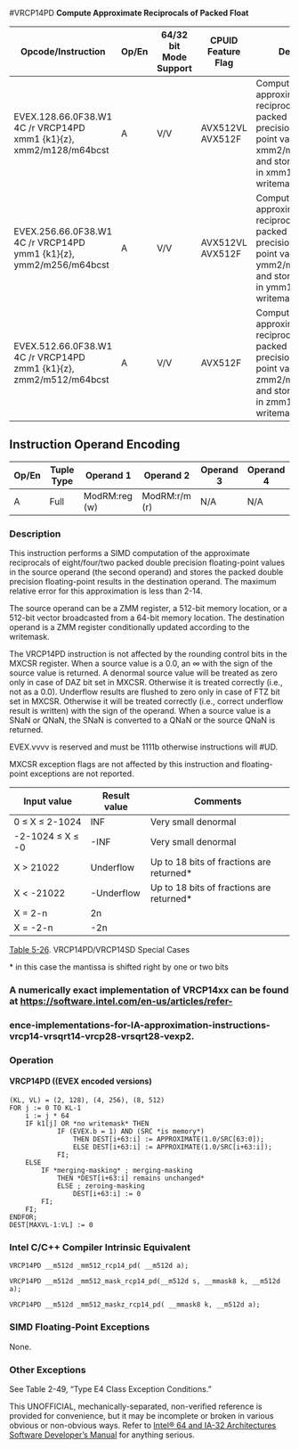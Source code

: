 #VRCP14PD
**Compute Approximate Reciprocals of Packed Float**

| Opcode/Instruction                                                 | Op/En | 64/32 bit Mode Support | CPUID Feature Flag | Description                                                                                                                                                     |
| ------------------------------------------------------------------ | ----- | ---------------------- | ------------------ | --------------------------------------------------------------------------------------------------------------------------------------------------------------- |
| EVEX.128.66.0F38.W1 4C /r VRCP14PD xmm1 {k1}{z}, xmm2/m128/m64bcst | A     | V/V                    | AVX512VL AVX512F   | Computes the approximate reciprocals of the packed double precision floating-point values in xmm2/m128/m64bcst and stores the results in xmm1. Under writemask. |
| EVEX.256.66.0F38.W1 4C /r VRCP14PD ymm1 {k1}{z}, ymm2/m256/m64bcst | A     | V/V                    | AVX512VL AVX512F   | Computes the approximate reciprocals of the packed double precision floating-point values in ymm2/m256/m64bcst and stores the results in ymm1. Under writemask. |
| EVEX.512.66.0F38.W1 4C /r VRCP14PD zmm1 {k1}{z}, zmm2/m512/m64bcst | A     | V/V                    | AVX512F            | Computes the approximate reciprocals of the packed double precision floating-point values in zmm2/m512/m64bcst and stores the results in zmm1. Under writemask. |

## Instruction Operand Encoding

| Op/En | Tuple Type | Operand 1     | Operand 2     | Operand 3 | Operand 4 |
| ----- | ---------- | ------------- | ------------- | --------- | --------- |
| A     | Full       | ModRM:reg (w) | ModRM:r/m (r) | N/A       | N/A       |

### Description

This instruction performs a SIMD computation of the approximate reciprocals of eight/four/two packed double precision floating-point values in the source operand (the second operand) and stores the packed double precision floating-point results in the destination operand. The maximum relative error for this approximation is less than 2-14.

The source operand can be a ZMM register, a 512-bit memory location, or a 512-bit vector broadcasted from a 64-bit memory location. The destination operand is a ZMM register conditionally updated according to the writemask.

The VRCP14PD instruction is not affected by the rounding control bits in the MXCSR register. When a source value is a 0.0, an ∞ with the sign of the source value is returned. A denormal source value will be treated as zero only in case of DAZ bit set in MXCSR. Otherwise it is treated correctly (i.e., not as a 0.0). Underflow results are flushed to zero only in case of FTZ bit set in MXCSR. Otherwise it will be treated correctly (i.e., correct underflow result is written) with the sign of the operand. When a source value is a SNaN or QNaN, the SNaN is converted to a QNaN or the source QNaN is returned.

EVEX.vvvv is reserved and must be 1111b otherwise instructions will #​​​UD.

MXCSR exception flags are not affected by this instruction and floating-point exceptions are not reported.

| Input value      | Result value | Comments                                  |
| ---------------- | ------------ | ----------------------------------------- |
| 0 ≤ X ≤ 2-1024   | INF          | Very small denormal                       |
| -2-1024 ≤ X ≤ -0 | -INF         | Very small denormal                       |
| X > 21022        | Underflow    | Up to 18 bits of fractions are returned\* |
| X < -21022       | -Underflow   | Up to 18 bits of fractions are returned\* |
| X = 2-n          | 2n           |                                           |
| X = -2-n         | -2n          |                                           |

[Table 5-26](/x86/vrcp14pd#tbl-5-26). VRCP14PD/VRCP14SD Special Cases

\* in this case the mantissa is shifted right by one or two bits

### A numerically exact implementation of VRCP14xx can be found at https://software.intel.com/en-us/articles/refer-

### ence-implementations-for-IA-approximation-instructions-vrcp14-vrsqrt14-vrcp28-vrsqrt28-vexp2.

### Operation

#### VRCP14PD ((EVEX encoded versions)

```
(KL, VL) = (2, 128), (4, 256), (8, 512)
FOR j := 0 TO KL-1
    i := j * 64
    IF k1[j] OR *no writemask* THEN
            IF (EVEX.b = 1) AND (SRC *is memory*)
                THEN DEST[i+63:i] := APPROXIMATE(1.0/SRC[63:0]);
                ELSE DEST[i+63:i] := APPROXIMATE(1.0/SRC[i+63:i]);
            FI;
    ELSE
        IF *merging-masking* ; merging-masking
            THEN *DEST[i+63:i] remains unchanged*
            ELSE ; zeroing-masking
                DEST[i+63:i] := 0
        FI;
    FI;
ENDFOR;
DEST[MAXVL-1:VL] := 0

```

### Intel C/C++ Compiler Intrinsic Equivalent

```
VRCP14PD __m512d _mm512_rcp14_pd( __m512d a);

```

```
VRCP14PD __m512d _mm512_mask_rcp14_pd(__m512d s, __mmask8 k, __m512d a);

```

```
VRCP14PD __m512d _mm512_maskz_rcp14_pd( __mmask8 k, __m512d a);

```

### SIMD Floating-Point Exceptions

None.

### Other Exceptions

See Table 2-49, “Type E4 Class Exception Conditions.”

This UNOFFICIAL, mechanically-separated, non-verified reference is provided for convenience, but it may be
incomplete or broken in various obvious or non-obvious
ways. Refer to [Intel® 64 and IA-32 Architectures Software Developer’s Manual](https://software.intel.com/en-us/download/intel-64-and-ia-32-architectures-sdm-combined-volumes-1-2a-2b-2c-2d-3a-3b-3c-3d-and-4) for anything serious.
